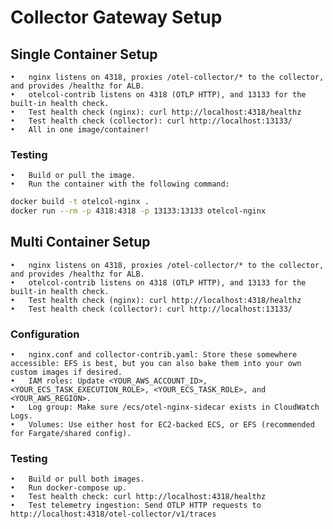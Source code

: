 # Collector Gateway Setup

## Single Container Setup
	•	nginx listens on 4318, proxies /otel-collector/* to the collector, and provides /healthz for ALB.
	•	otelcol-contrib listens on 4318 (OTLP HTTP), and 13133 for the built-in health check.
    •	Test health check (nginx): curl http://localhost:4318/healthz
	•	Test health check (collector): curl http://localhost:13133/
	•	All in one image/container!

### Testing
    •	Build or pull the image.
    •	Run the container with the following command:
```bash
docker build -t otelcol-nginx .
docker run --rm -p 4318:4318 -p 13133:13133 otelcol-nginx
```

## Multi Container Setup
    •	nginx listens on 4318, proxies /otel-collector/* to the collector, and provides /healthz for ALB.
    •	otelcol-contrib listens on 4318 (OTLP HTTP), and 13133 for the built-in health check.
    •	Test health check (nginx): curl http://localhost:4318/healthz
    •	Test health check (collector): curl http://localhost:13133/

### Configuration
	•	nginx.conf and collector-contrib.yaml: Store these somewhere accessible: EFS is best, but you can also bake them into your own custom images if desired.
	•	IAM roles: Update <YOUR_AWS_ACCOUNT_ID>, <YOUR_ECS_TASK_EXECUTION_ROLE>, <YOUR_ECS_TASK_ROLE>, and <YOUR_AWS_REGION>.
	•	Log group: Make sure /ecs/otel-nginx-sidecar exists in CloudWatch Logs.
	•	Volumes: Use either host for EC2-backed ECS, or EFS (recommended for Fargate/shared config).

### Testing
	•	Build or pull both images.
	•	Run docker-compose up.
	•	Test health check: curl http://localhost:4318/healthz
	•	Test telemetry ingestion: Send OTLP HTTP requests to http://localhost:4318/otel-collector/v1/traces